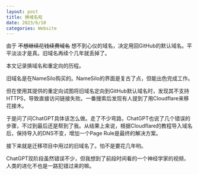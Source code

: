```yaml
---
layout: post
title: 换域名啦
date: 2023/6/10
categories: Website
---
```


由于 ~~不想继续花钱续费域名~~ 想不到心仪的域名，决定用回GitHub的默认域名。平平淡淡才是真。旧域名再续个几年就丢掉了。

本文记录换域名和重定向的历程。

<!--more-->

旧域名是在NameSilo购买的。NameSilo的界面是复古了点，但能出色完成工作。

但在使用其提供的重定向试图将旧域名定向到GitHub默认域名时，发现其不支持HTTPS，导致直接访问链接失败。一番搜索后发现有人提到了用Cloudflare来移花接木。

于是问了问ChatGPT具体该怎么做。走了不少弯路，ChatGPT也说了几个错误的步骤，不过到最后还是帮到了我。从结果上来说，根据Cloudflare的教程导入域名后，保持导入的DNS不变，增加一个Page Rule是最终的解决方案。

接下来就是迁移项目中用过的旧域名了。怕不是要花几年哟。

ChatGPT现阶段虽然错误不少，但我想到了前段时间看的一个神经学家的视频，人类的进化不也是一路犯错过来的嘛。
